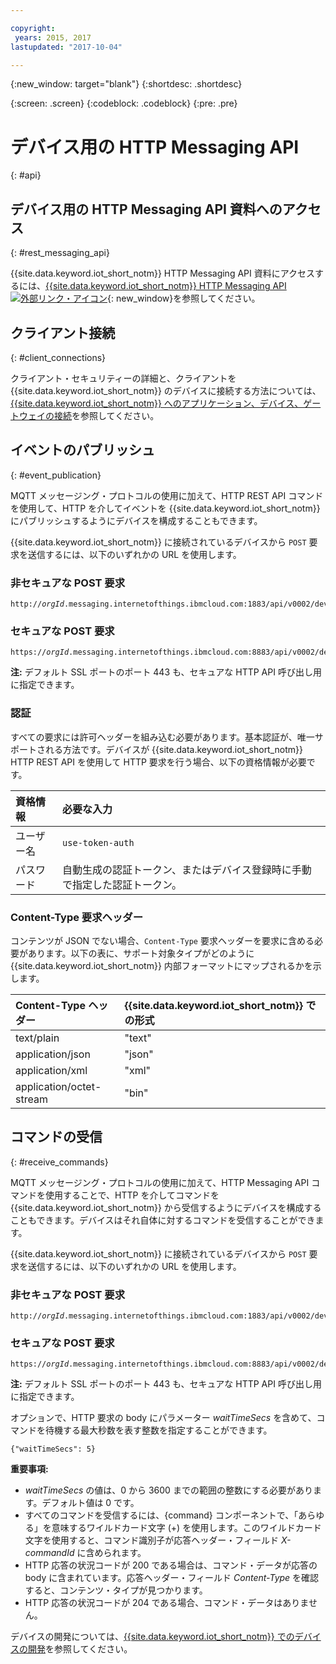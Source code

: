 ```yaml
---

copyright:
 years: 2015, 2017
lastupdated: "2017-10-04"

---
```


{:new_window: target="blank"}
{:shortdesc: .shortdesc}

{:screen: .screen}
{:codeblock: .codeblock}
{:pre: .pre}

# デバイス用の HTTP Messaging API
{: #api}


## デバイス用の HTTP Messaging API 資料へのアクセス
{: #rest_messaging_api}

{{site.data.keyword.iot_short_notm}} HTTP Messaging API 資料にアクセスするには、[{{site.data.keyword.iot_short_notm}} HTTP Messaging API ![外部リンク・アイコン](../../../icons/launch-glyph.svg)](https://docs.internetofthings.ibmcloud.com/apis/swagger/v0002/http-messaging.html){: new_window}を参照してください。


## クライアント接続
{: #client_connections}

クライアント・セキュリティーの詳細と、クライアントを {{site.data.keyword.iot_short_notm}} のデバイスに接続する方法については、[{{site.data.keyword.iot_short_notm}} へのアプリケーション、デバイス、ゲートウェイの接続](../reference/security/connect_devices_apps_gw.html)を参照してください。

## イベントのパブリッシュ
{: #event_publication}

MQTT メッセージング・プロトコルの使用に加えて、HTTP REST API コマンドを使用して、HTTP を介してイベントを {{site.data.keyword.iot_short_notm}} にパブリッシュするようにデバイスを構成することもできます。

{{site.data.keyword.iot_short_notm}} に接続されているデバイスから ``POST`` 要求を送信するには、以下のいずれかの URL を使用します。

### 非セキュアな POST 要求
<pre class="pre"><code class="hljs">http://<var class="keyword varname">orgId</var>.messaging.internetofthings.ibmcloud.com:1883/api/v0002/device/types/<var class="keyword varname">typeId</var>/devices/<var class="keyword varname">deviceId</var>/events/<var class="keyword varname">eventId</var></code></pre>

### セキュアな POST 要求

<pre class="pre"><code class="hljs">https://<var class="keyword varname">orgId</var>.messaging.internetofthings.ibmcloud.com:8883/api/v0002/device/types/<var class="keyword varname">typeId</var>/devices/<var class="keyword varname">deviceId</var>/events/<var class="keyword varname">eventId</var></code></pre>

**注:** デフォルト SSL ポートのポート 443 も、セキュアな HTTP API 呼び出し用に指定できます。

### 認証

すべての要求には許可ヘッダーを組み込む必要があります。基本認証が、唯一サポートされる方法です。デバイスが {{site.data.keyword.iot_short_notm}} HTTP REST API を使用して HTTP 要求を行う場合、以下の資格情報が必要です。

|資格情報|必要な入力|
|:---|:---|
|ユーザー名|`use-token-auth`
|パスワード| 自動生成の認証トークン、またはデバイス登録時に手動で指定した認証トークン。


### Content-Type 要求ヘッダー

コンテンツが JSON でない場合、`Content-Type` 要求ヘッダーを要求に含める必要があります。以下の表に、サポート対象タイプがどのように {{site.data.keyword.iot_short_notm}} 内部フォーマットにマップされるかを示します。

|Content-Type ヘッダー|{{site.data.keyword.iot_short_notm}} での形式 |
|:---|:---|
|text/plain|"text"
|application/json| "json"
|application/xml| "xml"
|application/octet-stream|"bin"

## コマンドの受信
{: #receive_commands}

MQTT メッセージング・プロトコルの使用に加えて、HTTP Messaging API コマンドを使用することで、HTTP を介してコマンドを {{site.data.keyword.iot_short_notm}} から受信するようにデバイスを構成することもできます。デバイスはそれ自体に対するコマンドを受信することができます。

{{site.data.keyword.iot_short_notm}} に接続されているデバイスから ``POST`` 要求を送信するには、以下のいずれかの URL を使用します。

### 非セキュアな POST 要求
<pre class="pre"><code class="hljs">http://<var class="keyword varname">orgId</var>.messaging.internetofthings.ibmcloud.com:1883/api/v0002/device/types/<var class="keyword varname">typeId</var>/devices/<var class="keyword varname">deviceId</var>/commands/<var class="keyword varname">command</var>/request</code></pre>

### セキュアな POST 要求

<pre class="pre"><code class="hljs">https://<var class="keyword varname">orgId</var>.messaging.internetofthings.ibmcloud.com:8883/api/v0002/device/types/<var class="keyword varname">typeId</var>/devices/<var class="keyword varname">deviceId</var>/commands/<var class="keyword varname">command</var>/request</code></pre>

**注:** デフォルト SSL ポートのポート 443 も、セキュアな HTTP API 呼び出し用に指定できます。

オプションで、HTTP 要求の body にパラメーター *waitTimeSecs* を含めて、コマンドを待機する最大秒数を表す整数を指定することができます。
<pre class="pre"><code class="hljs">{"waitTimeSecs": 5} </code></pre>


**重要事項:**
- *waitTimeSecs* の値は、0 から 3600 までの範囲の整数にする必要があります。デフォルト値は 0 です。
- すべてのコマンドを受信するには、{command} コンポーネントで、「あらゆる」を意味するワイルドカード文字 (+) を使用します。このワイルドカード文字を使用すると、コマンド識別子が応答ヘッダー・フィールド *X-commandId* に含められます。
- HTTP 応答の状況コードが 200 である場合は、コマンド・データが応答の body に含まれています。応答ヘッダー・フィールド *Content-Type* を確認すると、コンテンツ・タイプが見つかります。
- HTTP 応答の状況コードが 204 である場合、コマンド・データはありません。


デバイスの開発については、[{{site.data.keyword.iot_short_notm}} でのデバイスの開発](../devices/device_dev_index.html)を参照してください。
